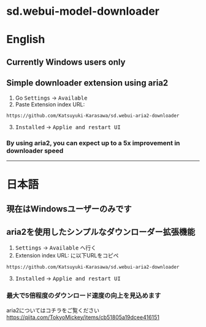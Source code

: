 # sd.webui-model-downloader

# English
## Currently Windows users only
## Simple downloader extension using aria2
1. Go <kbd>Settings</kbd> → <kbd>Available</kbd>
2. Paste Extension index URL: 
```
https://github.com/Katsuyuki-Karasawa/sd.webui-aria2-downloader
```
3. <kbd>Installed</kbd> → <kbd>Applie and restart UI</kbd>

### By using aria2, you can expect up to a 5x improvement in downloader speed

---

# 日本語
## 現在はWindowsユーザーのみです
## aria2を使用したシンプルなダウンローダー拡張機能
1. <kbd>Settings</kbd> → <kbd>Available</kbd> へ行く
2. Extension index URL: に以下URLをコピペ
```
https://github.com/Katsuyuki-Karasawa/sd.webui-aria2-downloader
```
3. <kbd>Installed</kbd> → <kbd>Applie and restart UI</kbd>

### 最大で5倍程度のダウンロード速度の向上を見込めます

aria2についてはコチラをご覧ください  
https://qiita.com/TokyoMickey/items/cb51805a19dcee416151
